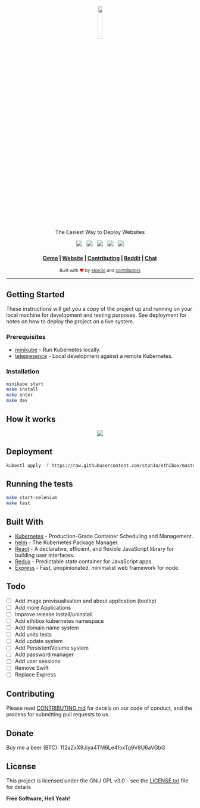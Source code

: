 <p align="center"><img width="15%" src="https://framapic.org/tUxf7mPC8HHU/zoDa3nLhs8HH.svg"></p>
<p align="center">The Easiest Way to Deploy Websites</p>
<p align="center">
  <a href=".github/CHANGELOG.md"><img src="https://img.shields.io/badge/version-0.1.0-blue.svg?style=flat-square&colorA=0d7377&colorB=44c2c7"></a>
    &nbsp;
  <a href="LICENSE.txt"><img src="https://img.shields.io/badge/license-GPL%20v3%2B-yellow.svg?style=flat-square&colorA=0d7377&colorB=44c2c7"></a>
    &nbsp;
  <a href="https://travis-ci.org/ston3o/ethibox/"><img src="https://img.shields.io/travis/ston3o/ethibox.svg?style=flat-square&colorA=0d7377&colorB=44c2c7"></a>
    &nbsp;
  <a href="https://codeclimate.com/github/ston3o/ethibox"><img src="https://img.shields.io/codeclimate/maintainability/ston3o/ethibox.svg?style=flat-square&colorA=0d7377&colorB=44c2c7"></a>
    &nbsp;
  <a href="https://fr.liberapay.com/"><img src="https://img.shields.io/badge/donate-liberapay-blue.svg?style=flat-square&colorA=0d7377&colorB=44c2c7"></a>
</p>

<div align="center">
  <h4>
    <a href="https://demo.ethibox.fr">Demo</a>
    <span> | </span>
    <a href="https://ethibox.fr">Website</a>
    <span> | </span>
    <a href=".github/CONTRIBUTING.md">Contributing</a>
    <span> | </span>
    <a href="https://www.reddit.com/r/ethibox/">Reddit</a>
    <span> | </span>
    <a href="https://webchat.freenode.net/?channels=ethibox">Chat</a>
  </h4>
</div>

<div align="center">
  <sub>Built with <span style="color:red">❤︎</span> by
  <a href="https://ston3o.me">ston3o</a> and
  <a href="https://github.com/ston3o/ethibox/graphs/contributors">contributors</a>
</div>

---

<!-- ## TL;DR -->

<!-- ```bash -->
<!-- kubectl apply -f https://raw.githubusercontent.com/ston3o/ethibox/master/ethibox.yaml -->
<!-- ``` -->

## Getting Started

These instructions will get you a copy of the project up and running on your local machine for development and testing purposes. See deployment for notes on how to deploy the project on a live system.

### Prerequisites

* [minikube](https://github.com/kubernetes/minikube) - Run Kubernetes locally.
* [telepresence](https://github.com/datawire/telepresence/) - Local development against a remote Kubernetes.

### Installation

```bash
minikube start
make install
make enter
make dev
```

## How it works

<p align="center"><img src="https://framapic.org/ewfzU8WzgIr3/iaeIIIxMGLh3.png"></p>

## Deployment

```bash
kubectl apply -f https://raw.githubusercontent.com/ston3o/ethibox/master/ethibox.yaml
```

## Running the tests

```bash
make start-selenium
make test
```

## Built With

* [Kubernetes](https://github.com/kubernetes/kubernetes) - Production-Grade Container Scheduling and Management.
* [helm](https://github.com/kubernetes/helm) - The Kubernetes Package Manager.
* [React](https://github.com/facebook/react) - A declarative, efficient, and flexible JavaScript library for building user interfaces.
* [Redux](https://github.com/reactjs/redux) - Predictable state container for JavaScript apps.
* [Express](https://github.com/expressjs/express) - Fast, unopinionated, minimalist web framework for node.

## Todo

- [ ] Add image previsualisation and about application (tooltip)
- [ ] Add more Applications
- [ ] Improve release install/uninstall
- [ ] Add ethibox kubernetes namespace
- [ ] Add domain name system
- [ ] Add units tests
- [ ] Add update system
- [ ] Add PersistentVolume system
- [ ] Add password manager
- [ ] Add user sessions
- [ ] Remove Swift
- [ ] Replace Express

## Contributing

Please read [CONTRIBUTING.md](.github/CONTRIBUTING.md) for details on our code of conduct, and the process for submitting pull requests to us.

## Donate

Buy me a beer (BTC): 112aZxX9Jiya4TM6Le4foxTq9V8U6aVGbG

## License

This project is licensed under the GNU GPL v3.0 - see the [LICENSE.txt](LICENSE.txt) file for details

**Free Software, Hell Yeah!**
